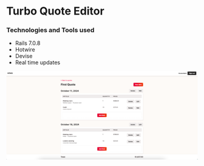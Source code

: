# Turbo Quote Editor

### Technologies and Tools used

- Rails 7.0.8
- Hotwire
- Devise
- Real time updates

![preview](./quote-preview.png)
